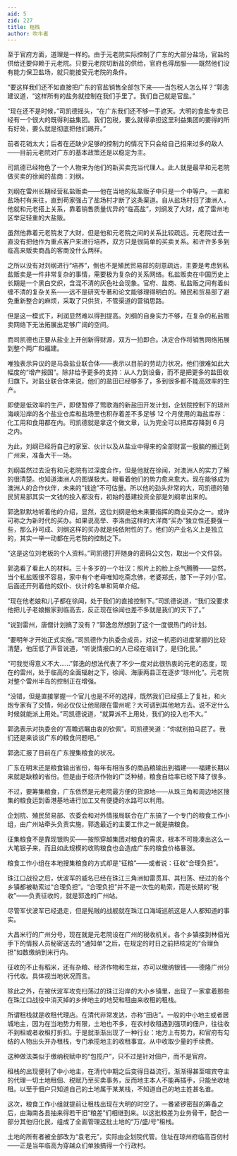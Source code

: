 ```yaml
---
aid: 5
zid: 227
title: 租栈
author: 吹牛者
---
```


至于官府方面，道理是一样的。由于元老院实际控制了广东的大部分盐场，官盐的供给还要仰赖于元老院。只要元老院切断盐的供给，官府也得屈服——既然他们没有能力保卫盐场，就只能接受元老院的条件。

“要这样我们还不如直接把广东的官盐销售全部包下来——当包税人怎么样？”郭逸建议道，“这样所有的盐务就控制在我们手里了。我们自己就是官盐。”

“现在还不是时候，”司凯德摇头，“在广东我们还不够一手遮天。大明的食盐专卖已经有一个很大的既得利益集团。我们包税，要么就得承担这里利益集团的要得的所有好处，要么就是彻底把他们踢开。”

前者花销太大；后者在还缺少足够的控制力的情况下只会给自己招来过多的敌人——目前元老院对广东的基本政策还是以稳定为主。

司凯德已经物色了一个人物来为他们的新买卖充当代理人。此人就是最早和元老院做买卖的徐闻的盐商：刘纲。

刘纲在雷州长期经营私盐贩卖——他在当地的私盐贩子中只是一个中等户。一直和盐场村有来往，直到苟家强占了盐场村才断了这条渠道。自从盐场村归了澳洲人，他就和元老搭上关系，靠着销售质量优异的“临高盐”，刘纲发了大财，成了雷州地区举足轻重的大盐贩。

虽然他靠着元老院发了大财，但是他和元老院之间的关系比较疏远。元老院过去一直没有把他作为重点客户来进行培养，双方只是很简单的买卖关系。和许许多多到临高来贩卖商品的客商没什么两样。

之所以没有对刘纲进行“培养”，倒也不是殖民贸易部的刻意疏远，主要是考虑到私盐贩卖是一件非常复杂的事情，需要极为复杂的关系网络。私盐贩卖在中国历史上长期是一个黑白交织，含混不清的灰色社会现象。官府、盐商、私盐贩之间有着纠缠不清的复杂关系——远不是研究专著和论文能够理得明白的。殖民和贸易部了避免重新整合的麻烦，采取了只供货，不管渠道的营销思路。

但是这一模式下，利润显然难以得到提高。刘纲的自身实力不够，在复杂的私盐贩卖网络下无法拓展出足够广阔的空间。

而司凯德也正要从盐业上开创新得财源，双方一拍即合。决定合作将销售网络拓展到整个两广和福建。

唯独表示异议的是马袅盐业联合体——表示以目前的劳动力状况，他们很难如此大幅度的“增产报国”。除非给予更多的支持：从人力到设备，而不是把更多的盐田收归旗下。对盐业联合体来说，他们的盐田已经够多了，多到很多都不能高效率的生产。

即使是低效率的生产，即使暂停了莺歌海的新盐田开发计划，企划院控制下的琼州海峡沿岸的各个盐业仓库和盐场里也积存着差不多足够 12 个月使用的海盐库存：化工用和食用都在内。司凯德就是拿这个做文章，认为完全可以把库存降到 6 月之内。

为此，刘纲已经将自己的家室、伙计以及从盐业中得来的全部财富一股脑的搬迁到广州来，准备大干一场。

刘纲虽然过去没有和元老院有过深度合作，但是他就在徐闻，对澳洲人的实力了解的很清楚。也知道澳洲人的图谋极大。眼看着他们的势力愈来愈大。现在能够成为澳洲人的合作伙伴，未来的“钱途”不可估量。所以他的劲头非常的大，司凯德的殖民贸易部其实一文钱的投入都没有，初始的基建投资全部是刘纲拿出来的。

郭逸默默地听着他的介绍，显然，这位刘纲是他未来要指挥的商业买办之一。或许可称之为新时代的买办。如果说高举、李洛由这样的大洋商“买办”独立性还要强一些，那么孙可成、刘纲这样的买办就是纯依附性的了。他们的产业名义上是独立的，其实一举一动都在元老院的控制之下。

“这是这位刘老板的个人资料。”司凯德打开随身的密码公文包，取出一个文件袋。

郭逸看了看此人的材料。三十多岁的一个壮汉：照片上的脸上杀气腾腾——显然，当个私盐贩很不容易，家中有个老母唯知吃斋念佛，老婆郑氏，膝下一子刘小官。后面还开列着他的奴仆、伙计的名单和简单介绍。

“现在他老娘和儿子都在徐闻，处于我们的直接控制下。”司凯德说道，“我们没要求他把儿子老娘搬家到临高去，反正现在徐闻也差不多就是我们的天下了。”

“说到雷州，唐僧计划搞了没有？”郭逸忽然想到了这个一度很热门的计划。

“要明年才开始正式实施。”司凯德作为执委会成员，对这一机密的进度掌握的比较清楚，他压低了声音说道，“听说情报口的人已经在培训了，是归化民。”

“可我觉得意义不大……”郭逸的想法代表了不少一度对此很热衷的元老的态度，现在的雷州，处于临高的全面辐射之下，徐闻、海康两县正在逐步“琼州化”。元老院对整个雷州半岛的控制正在增强。

“没错，但是直接掌握一个官儿也是不坏的选择，既然我们已经搭上了复社，和火炮专家有了交情，何必仅仅让他局限在雷州呢？大可调到其他地方去。说不定什么时候就能派上用处。”司凯德说道，“就算派不上用处，我们的投入也不大。”

郭逸表示对执委会的“高瞻远瞩由衷的钦佩”。司凯德笑道：“你就别拍马屁了。我们还是来谈谈广东的粮食问题吧。”

郭逸汇报了目前在广东搜集粮食的状况。

广东在明末还是粮食输出省份，每年有相当多的商品粮输出到福建——福建长期以来就是缺粮的省份。但是由于经济作物的广泛种植，粮食自给率已经下降了很多。

不过，要筹集粮食，广东依然是元老院最方便的货源地——从珠三角和周边地区搜集的粮食运到香港基地进行加工又有便捷的水路可以利用。

企划院、殖民贸易部、农委会和对外情报局联合在广东搞了一个专门的粮食工作小组，由广州站牵头负责实施，郭逸最近的主要工作之一就是搞粮食。

征集粮食不是靠现银购买——按照穿越集团对粮食的需求，根本不可能凑出这么一大笔银子来，而且如此规模的收购粮食也会造成广东的粮食价格暴涨。

粮食工作小组在本地搜集粮食的方式却是“征粮”——或者说：征收“合理负担”。

珠江口战役之后，伏波军的威名已经在珠江三角洲如雷贯耳、其扫荡、经过的各个乡镇都被勒索过“合理负担”。“合理负担”并不是一次性的勒索，而是长期的“税收”——负责征收的，就是郭逸的广州站。

尽管军伏波军已经退走，但是髡贼的战舰就在珠江口海域巡航这是人人都知道的事实。

大昌米行的广州分号，现在就是元老院设在广州的税收机关。各个乡镇接到林佰光手下的情报人员秘密送去的“通知单”之后，在规定的时日之前把核定的“合理负担”如数缴纳到米行内。

征收的不止有稻米，还有杂粮、经济作物和生丝，亦可以缴纳银钱——德隆广州分行代收。具体视当地状况而言。

除此之外，在被伏波军攻克扫荡过的珠江沿岸的大小乡镇里，出现了一家拿着那些在珠江口战役中消灭掉的乡绅地主的地契和租由来收租的租栈。

所谓租栈就是收租代理店。在清代非常发达，亦称“田店”。一般的中小地主或者居城地主，因为在当地势力有限，土地也不多，在农村收租遇到强项的佃户，往往收不到租或者收租打折扣。于是就渐渐出现了一种行业：地方上有势力，和官府有勾结的人物出头开办租栈，专门承揽地主的收租事宜。从中收取少量的手续费。

这种做法类似于缴纳税赋中的“包揽户”，只不过是针对佃户，而不是官府。

租栈的出现便利了中小地主，在清代中期之后变得日益流行。渐渐得甚至喧宾夺主的代理一切土地租佃、税赋乃至买卖事务，反而地主本人不能再插手，只能坐收地租。以至于佃户只知道自己的土地属于某某栈，不知道自己的地主姓甚名谁。

这次，粮食工作小组就提前让租栈出现在大明的时空了。一番紧锣密鼓的筹备之后，由海南各县抽来得若干旧“粮差”们相继到来。以这批粮差为业务骨干，配合一部分其他归化民，组成了全面管理这批土地的“万/盛/号”租栈。

土地的所有者被全部改为“袁老元”，实际由企划院代管。住址在琼州府临高百仞村——正是当年临高为穿越众们单独搞得一个行政村。

